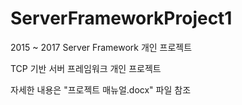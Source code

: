 # ServerFrameworkProject1
2015 ~ 2017 Server Framework 개인 프로젝트

TCP 기반 서버 프레임워크 개인 프로젝트

자세한 내용은 "프로젝트 매뉴얼.docx" 파일 참조

